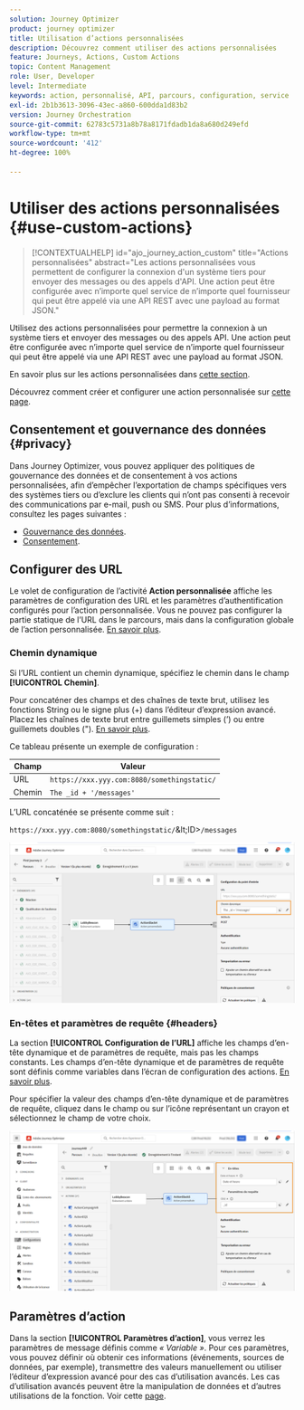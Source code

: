 ```yaml
---
solution: Journey Optimizer
product: journey optimizer
title: Utilisation d’actions personnalisées
description: Découvrez comment utiliser des actions personnalisées
feature: Journeys, Actions, Custom Actions
topic: Content Management
role: User, Developer
level: Intermediate
keywords: action, personnalisé, API, parcours, configuration, service
exl-id: 2b1b3613-3096-43ec-a860-600dda1d83b2
version: Journey Orchestration
source-git-commit: 62783c5731a8b78a8171fdadb1da8a680d249efd
workflow-type: tm+mt
source-wordcount: '412'
ht-degree: 100%

---
```


# Utiliser des actions personnalisées {#use-custom-actions}

>[!CONTEXTUALHELP]
>id="ajo_journey_action_custom"
>title="Actions personnalisées"
>abstract="Les actions personnalisées vous permettent de configurer la connexion d&#39;un système tiers pour envoyer des messages ou des appels d&#39;API. Une action peut être configurée avec n’importe quel service de n’importe quel fournisseur qui peut être appelé via une API REST avec une payload au format JSON."

Utilisez des actions personnalisées pour permettre la connexion à un système tiers et envoyer des messages ou des appels API. Une action peut être configurée avec n’importe quel service de n’importe quel fournisseur qui peut être appelé via une API REST avec une payload au format JSON.

En savoir plus sur les actions personnalisées dans [cette section](../action/action.md).

Découvrez comment créer et configurer une action personnalisée sur [cette page](../action/about-custom-action-configuration.md).

## Consentement et gouvernance des données {#privacy}

Dans Journey Optimizer, vous pouvez appliquer des politiques de gouvernance des données et de consentement à vos actions personnalisées, afin d’empêcher l’exportation de champs spécifiques vers des systèmes tiers ou d’exclure les clients qui n’ont pas consenti à recevoir des communications par e-mail, push ou SMS. Pour plus d’informations, consultez les pages suivantes :

* [Gouvernance des données](../action/action-privacy.md).
* [Consentement](../action/consent.md).

## Configurer des URL

Le volet de configuration de l’activité **Action personnalisée** affiche les paramètres de configuration des URL et les paramètres d’authentification configurés pour l’action personnalisée. Vous ne pouvez pas configurer la partie statique de l’URL dans le parcours, mais dans la configuration globale de l’action personnalisée. [En savoir plus](../action/about-custom-action-configuration.md).

### Chemin dynamique

Si l’URL contient un chemin dynamique, spécifiez le chemin dans le champ **[!UICONTROL Chemin]**.

Pour concaténer des champs et des chaînes de texte brut, utilisez les fonctions String ou le signe plus (+) dans l’éditeur d’expression avancé. Placez les chaînes de texte brut entre guillemets simples (’) ou entre guillemets doubles (&quot;). [En savoir plus](expression/expressionadvanced.md).

Ce tableau présente un exemple de configuration :

| Champ | Valeur |
| --- | --- |
| URL | `https://xxx.yyy.com:8080/somethingstatic/` |
| Chemin | `The _id + '/messages'` |

L’URL concaténée se présente comme suit :

`https://xxx.yyy.com:8080/somethingstatic/`\&lt;ID>`/messages`

![](assets/journey-custom-action-url.png)

### En-têtes et paramètres de requête {#headers}

La section **[!UICONTROL Configuration de l’URL]** affiche les champs d’en-tête dynamique et de paramètres de requête, mais pas les champs constants. Les champs d’en-tête dynamique et de paramètres de requête sont définis comme variables dans l’écran de configuration des actions. [En savoir plus](../action/about-custom-action-configuration.md#url-configuration).

Pour spécifier la valeur des champs d’en-tête dynamique et de paramètres de requête, cliquez dans le champ ou sur l’icône représentant un crayon et sélectionnez le champ de votre choix.

![](assets/journey-dynamicheaderfield.png)

## Paramètres d’action

Dans la section **[!UICONTROL Paramètres d’action]**, vous verrez les paramètres de message définis comme _« Variable »_. Pour ces paramètres, vous pouvez définir où obtenir ces informations (événements, sources de données, par exemple), transmettre des valeurs manuellement ou utiliser l’éditeur d’expression avancé pour des cas d’utilisation avancés. Les cas d’utilisation avancés peuvent être la manipulation de données et d’autres utilisations de la fonction. Voir cette [page](expression/expressionadvanced.md).


